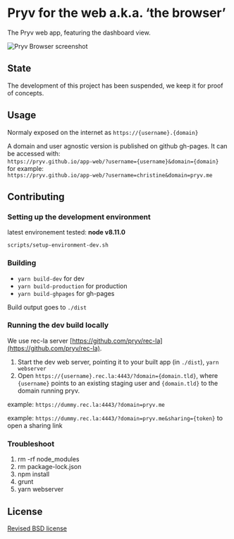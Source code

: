 # Pryv for the web a.k.a. ‘the browser’

The Pryv web app, featuring the dashboard view.

![Pryv Browser screenshot](resources/screenshot.png)

## State

The development of this project has been suspended, we keep it for proof of concepts.

## Usage

Normaly exposed on the internet as `https://{username}.{domain}` 

A domain and user agnostic version is published on github gh-pages. It can be accessed with:   
`https://pryv.github.io/app-web/?username={username}&domain={domain}`   
for example:   
`https://pryv.github.io/app-web/?username=christine&domain=pryv.me`


## Contributing

### Setting up the development environment

latest environement tested: **node v8.11.0** 

`scripts/setup-environment-dev.sh`


### Building

- `yarn build-dev` for dev
- `yarn build-production` for production
- `yarn build-ghpages` for gh-pages

Build output goes to `./dist`


### Running the dev build locally

We use rec-la server [https://github.com/pryv/rec-la](https://github.com/pryv/rec-la).

1. Start the dev web server, pointing it to your built app (in `./dist`), `yarn webserver`
2. Open `https://{username}.rec.la:4443/?domain={domain.tld}`, where `{username}` points to an existing staging user and `{domain.tld}` to the domain running pryv. 

example: `https://dummy.rec.la:4443/?domain=pryv.me`

example: `https://dummy.rec.la:4443/?domain=pryv.me&sharing={token}` to open a sharing link

### Troubleshoot

1. rm -rf node_modules
2. rm package-lock.json
3. npm install
4. grunt
5. yarn webserver

## License

[Revised BSD license](https://github.com/pryv/documents/blob/master/license-bsd-revised.md)
